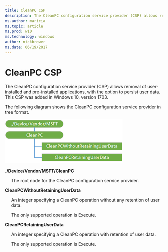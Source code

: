 ```yaml
---
title: CleanPC CSP
description: The CleanPC configuration service provider (CSP) allows removal of user-installed and pre-installed applications, with the option to persist user data. This CSP was added in Windows 10, version 1703.
ms.author: maricia
ms.topic: article
ms.prod: w10
ms.technology: windows
author: nickbrower
ms.date: 06/19/2017
---
```


# CleanPC CSP

The CleanPC configuration service provider (CSP) allows removal of user-installed and pre-installed applications, with the option to persist user data. This CSP was added in Windows 10, version 1703.

The following diagram shows the CleanPC configuration service provider in tree format.

![CleanPC csp diagram](images/provisioning-csp-cleanpc.png)

<a href="" id="--device-vendor-msft-cleanpc"></a>**./Device/Vendor/MSFT/CleanPC**  
<p style="margin-left: 20px">The root node for the CleanPC configuration service provider.</p>

<a href="" id="cleanpcwithoutretaininguserdata"></a>**CleanPCWithoutRetainingUserData**  
<p style="margin-left: 20px">An integer specifying a CleanPC operation without any retention of user data.

<p style="margin-left: 20px">The only supported operation is Execute.

<a href="" id="cleanpcwithoutretaininguserdata"></a>**CleanPCRetainingUserData**  
<p style="margin-left: 20px">An integer specifying a CleanPC operation with retention of user data. 

<p style="margin-left: 20px">The only supported operation is Execute.
